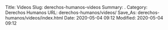 Title: Videos
Slug: derechos-humanos-videos
Summary: .
Category: Derechos Humanos
URL: derechos-humanos/videos/
Save_As: derechos-humanos/videos/index.html
Date: 2020-05-04 09:12
Modified: 2020-05-04 09:12


 



